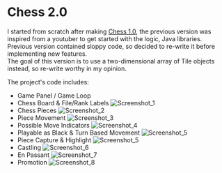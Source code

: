 # Chess 2.0

I started from scratch after making [Chess 1.0](https://github.com/BeraSenol/Chess-Game-Java), the previous version was inspired from a youtuber to get started with the logic, Java libraries.<br>
Previous version contained sloppy code, so decided to re-write it before implementing new features.<br>
The goal of this version is to use a two-dimensional array of Tile objects instead, so re-write worthy in my opinion.<br>

The project's code includes:<br>

- Game Panel / Game Loop
- Chess Board & File/Rank Labels
  ![Screenshot_1](https://github.com/BeraSenol/Chess-Game-Java-2.0/blob/main/res/readme/chess-board.png)
- Chess Pieces
  ![Screenshot_2](https://github.com/BeraSenol/Chess-Game-Java-2.0/blob/main/res/readme/chess-board-pieces.png)
- Piece Movement
  ![Screenshot_3](https://github.com/BeraSenol/Chess-Game-Java-2.0/blob/main/res/readme/chess-board-pieces-position.png)
- Possible Move Indicators
  ![Screenshot_4](https://github.com/BeraSenol/Chess-Game-Java-2.0/blob/main/res/readme/chess-board-pieces-indicators.png)
- Playable as Black & Turn Based Movement
  ![Screenshot_5](https://github.com/BeraSenol/Chess-Game-Java-2.0/blob/main/res/readme/chess-board-pieces-position-black.png)
- Piece Capture & Highlight
  ![Screenshot_5](https://github.com/BeraSenol/Chess-Game-Java-2.0/blob/main/res/readme/chess-board-pieces-capture-highlights.png)
- Castling
  ![Screenshot_6](https://github.com/BeraSenol/Chess-Game-Java-2.0/blob/main/res/readme/chess-board-pieces-castling.png)
- En Passant
  ![Screenshot_7](https://github.com/BeraSenol/Chess-Game-Java-2.0/blob/main/res/readme/chess-board-pieces-en-passant.png)
- Promotion
  ![Screenshot_8](https://github.com/BeraSenol/Chess-Game-Java-2.0/blob/main/res/readme/chess-board-promotion.png)

